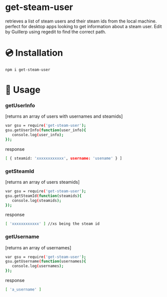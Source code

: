 # get-steam-user

retrieves a list of steam users and their steam ids from the local machine. 
perfect for desktop apps looking to get information about a steam user. Edit by Guillerp
using regedit to find the correct path.

# 💿 Installation

```sh
npm i get-steam-user
```
# 📖 Usage

### getUserInfo 
 [returns an array of users with usernames and steamids]

```sh
var gsu = require('get-steam-user');
gsu.getUserInfo(function(user_info){
   console.log(user_info); 
});
```
response 
```sh
[ { steamid: 'xxxxxxxxxxxx', username: 'usename' } ]
```
### getSteamId 
 [returns an array of users steamids]

```sh
var gsu = require('get-steam-user');
gsu.getSteamId(function(steamids){
   console.log(steamids); 
});
```
response 
```sh
[ 'xxxxxxxxxxxx' ] //xs being the steam id
```
### getUsername 
 [returns an array of usernames]

```sh
var gsu = require('get-steam-user');
gsu.getUsername(function(usernames){
   console.log(usernames); 
});
```
response 
```sh
[ 'a_username' ]
```
